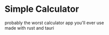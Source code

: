 # Simple Calculator  
probably the worst calculator app you'll ever use  
made with rust and tauri  
